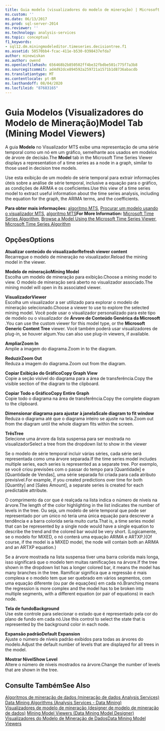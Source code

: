 ```yaml
---
title: Guia modelo (visualizadores do modelo de mineração) | Microsoft Docs
ms.custom: ''
ms.date: 06/13/2017
ms.prod: sql-server-2014
ms.reviewer: ''
ms.technology: analysis-services
ms.topic: conceptual
f1_keywords:
- sql12.dm.miningmodeleditor.timeseries.decisiontree.f1
ms.assetid: 50570bb4-fcac-411e-b530-0398437efda7
author: minewiskan
ms.author: owend
ms.openlocfilehash: 656468b2b850502ff4be32fbdbe501c775f7a3b8
ms.sourcegitcommit: ad4d92dce894592a259721a1571b1d8736abacdb
ms.translationtype: MT
ms.contentlocale: pt-BR
ms.lasthandoff: 08/04/2020
ms.locfileid: "87683165"
---
```

# <a name="model-tab-mining-model-viewers"></a><span data-ttu-id="3133b-102">Guia Modelos (Visualizadores do Modelo de Mineração)</span><span class="sxs-lookup"><span data-stu-id="3133b-102">Model Tab (Mining Model Viewers)</span></span>
  <span data-ttu-id="3133b-103">A guia **Modelo** no Visualizador MTS exibe uma representação de uma série temporal como um nó em um gráfico, semelhante aos usados em modelos de árvore de decisão.</span><span class="sxs-lookup"><span data-stu-id="3133b-103">The **Model** tab in the Microsoft Time Series Viewer displays a representation of a time series as a node in a graph, similar to those used in decision tree models.</span></span>  
  
 <span data-ttu-id="3133b-104">Use esta exibição de um modelo de série temporal para extrair informações úteis sobre a análise de série temporal, inclusive a equação para o gráfico, as condições de ARIMA e os coeficientes.</span><span class="sxs-lookup"><span data-stu-id="3133b-104">Use this view of a time series model to extract useful information about the time series analysis, including the equation for the graph, the ARIMA terms, and the coefficients.</span></span>  
  
 <span data-ttu-id="3133b-105">**Para obter mais informações:** [algoritmo MTS](data-mining/microsoft-time-series-algorithm.md), [Procurar um modelo usando o visualizador MTS](data-mining/browse-a-model-using-the-microsoft-time-series-viewer.md), [algoritmo MTS](data-mining/microsoft-time-series-algorithm.md)</span><span class="sxs-lookup"><span data-stu-id="3133b-105">**For More Information:** [Microsoft Time Series Algorithm](data-mining/microsoft-time-series-algorithm.md), [Browse a Model Using the Microsoft Time Series Viewer](data-mining/browse-a-model-using-the-microsoft-time-series-viewer.md), [Microsoft Time Series Algorithm](data-mining/microsoft-time-series-algorithm.md)</span></span>  
  
## <a name="options"></a><span data-ttu-id="3133b-106">Opções</span><span class="sxs-lookup"><span data-stu-id="3133b-106">Options</span></span>  
 <span data-ttu-id="3133b-107">**Atualizar conteúdo do visualizador**</span><span class="sxs-lookup"><span data-stu-id="3133b-107">**Refresh viewer content**</span></span>  
 <span data-ttu-id="3133b-108">Recarregue o modelo de mineração no visualizador.</span><span class="sxs-lookup"><span data-stu-id="3133b-108">Reload the mining model in the viewer.</span></span>  
  
 <span data-ttu-id="3133b-109">**Modelo de mineração**</span><span class="sxs-lookup"><span data-stu-id="3133b-109">**Mining Model**</span></span>  
 <span data-ttu-id="3133b-110">Escolha um modelo de mineração para exibição.</span><span class="sxs-lookup"><span data-stu-id="3133b-110">Choose a mining model to view.</span></span> <span data-ttu-id="3133b-111">O modelo de mineração será aberto no visualizador associado.</span><span class="sxs-lookup"><span data-stu-id="3133b-111">The mining model will open in its associated viewer.</span></span>  
  
 <span data-ttu-id="3133b-112">**Visualizador**</span><span class="sxs-lookup"><span data-stu-id="3133b-112">**Viewer**</span></span>  
 <span data-ttu-id="3133b-113">Escolha um visualizador a ser utilizado para explorar o modelo de mineração selecionado.</span><span class="sxs-lookup"><span data-stu-id="3133b-113">Choose a viewer to use to explore the selected mining model.</span></span> <span data-ttu-id="3133b-114">Você pode usar o visualizador personalizado para este tipo de modelo ou o visualizador de **Árvore de Conteúdo Genérica da Microsoft** .</span><span class="sxs-lookup"><span data-stu-id="3133b-114">You can use the custom viewer for this model type, or the **Microsoft Generic Content Tree** viewer.</span></span> <span data-ttu-id="3133b-115">Você também poderá usar visualizadores de plug-in, se houver algum.</span><span class="sxs-lookup"><span data-stu-id="3133b-115">You can also use plug-in viewers, if available.</span></span>  
  
 <span data-ttu-id="3133b-116">**Ampliar**</span><span class="sxs-lookup"><span data-stu-id="3133b-116">**Zoom In**</span></span>  
 <span data-ttu-id="3133b-117">Amplie a imagem do diagrama.</span><span class="sxs-lookup"><span data-stu-id="3133b-117">Zoom in to the diagram.</span></span>  
  
 <span data-ttu-id="3133b-118">**Reduzir**</span><span class="sxs-lookup"><span data-stu-id="3133b-118">**Zoom Out**</span></span>  
 <span data-ttu-id="3133b-119">Reduza a imagem do diagrama.</span><span class="sxs-lookup"><span data-stu-id="3133b-119">Zoom out from the diagram.</span></span>  
  
 <span data-ttu-id="3133b-120">**Copiar Exibição do Gráfico**</span><span class="sxs-lookup"><span data-stu-id="3133b-120">**Copy Graph View**</span></span>  
 <span data-ttu-id="3133b-121">Copie a seção visível do diagrama para a área de transferência.</span><span class="sxs-lookup"><span data-stu-id="3133b-121">Copy the visible section of the diagram to the clipboard.</span></span>  
  
 <span data-ttu-id="3133b-122">**Copiar Todo o Gráfico**</span><span class="sxs-lookup"><span data-stu-id="3133b-122">**Copy Entire Graph**</span></span>  
 <span data-ttu-id="3133b-123">Copie todo o diagrama na área de transferência.</span><span class="sxs-lookup"><span data-stu-id="3133b-123">Copy the complete diagram to the clipboard.</span></span>  
  
 <span data-ttu-id="3133b-124">**Dimensionar diagrama para ajustar à janela**</span><span class="sxs-lookup"><span data-stu-id="3133b-124">**Scale diagram to fit window**</span></span>  
 <span data-ttu-id="3133b-125">Reduza o diagrama até que o diagrama inteiro se ajuste na tela.</span><span class="sxs-lookup"><span data-stu-id="3133b-125">Zoom out from the diagram until the whole diagram fits within the screen.</span></span>  
  
 <span data-ttu-id="3133b-126">**Três**</span><span class="sxs-lookup"><span data-stu-id="3133b-126">**Tree**</span></span>  
 <span data-ttu-id="3133b-127">Selecione uma árvore da lista suspensa para ser mostrada no visualizador</span><span class="sxs-lookup"><span data-stu-id="3133b-127">Select a tree from the dropdown list to show in the viewer</span></span>  
  
 <span data-ttu-id="3133b-128">Se o modelo de série temporal incluir várias séries, cada série será representada como uma árvore separada.</span><span class="sxs-lookup"><span data-stu-id="3133b-128">If the time series model includes multiple series, each series is represented as a separate tree.</span></span> <span data-ttu-id="3133b-129">Por exemplo, se você criou previsões com o passar do tempo para [Quantidade] e [Quantidade de Vendas], uma série separada foi criada para cada atributo previsível.</span><span class="sxs-lookup"><span data-stu-id="3133b-129">For example, if you created predictions over time for both [Quantity] and [Sales Amount], a separate series is created for each predictable attribute.</span></span>  
  
 <span data-ttu-id="3133b-130">O comprimento da cor que é realçada na lista indica o número de níveis na árvore.</span><span class="sxs-lookup"><span data-stu-id="3133b-130">The length of the color highlighting in the list indicates the number of levels in the tree.</span></span> <span data-ttu-id="3133b-131">Ou seja, um modelo de série temporal que pode ser representado por um único nó teria uma única equação para descrever a tendência e a barra colorida seria muito curta.</span><span class="sxs-lookup"><span data-stu-id="3133b-131">That is, a time series model that can be represented by a single node would have a single equation to describe the trend and the colored bar would be very short.</span></span> <span data-ttu-id="3133b-132">(Logicamente, se o modelo for MIXED, o nó conterá uma equação ARIMA e ARTXP.)</span><span class="sxs-lookup"><span data-stu-id="3133b-132">(Of course, if the model is a MIXED model, the node will contain both an ARIMA and an ARTXP equation.)</span></span>  
  
 <span data-ttu-id="3133b-133">Se a árvore mostrada na lista suspensa tiver uma barra colorida mais longa, isso significará que o modelo tem muitas ramificações na árvore.</span><span class="sxs-lookup"><span data-stu-id="3133b-133">If the tree shown in the dropdown list has a longer colored bar, it means the model has many branches in the tree.</span></span> <span data-ttu-id="3133b-134">Ramificar significa que a regressão é mais complexa e o modelo tem que ser quebrado em vários segmentos, com uma equação diferente (ou par de equações) em cada nó.</span><span class="sxs-lookup"><span data-stu-id="3133b-134">Branching means the regression is more complex and the model has to be broken into multiple segments, with a different equation (or pair of equations) in each node.</span></span>  
  
 <span data-ttu-id="3133b-135">**Tela de fundo**</span><span class="sxs-lookup"><span data-stu-id="3133b-135">**Background**</span></span>  
 <span data-ttu-id="3133b-136">Use este controle para selecionar o estado que é representado pela cor do plano de fundo em cada nó.</span><span class="sxs-lookup"><span data-stu-id="3133b-136">Use this control to select the state that is represented by the background color in each node.</span></span>  
  
 <span data-ttu-id="3133b-137">**Expansão padrão**</span><span class="sxs-lookup"><span data-stu-id="3133b-137">**Default Expansion**</span></span>  
 <span data-ttu-id="3133b-138">Ajuste o número de níveis padrão exibidos para todas as árvores do modelo.</span><span class="sxs-lookup"><span data-stu-id="3133b-138">Adjust the default number of levels that are displayed for all trees in the model.</span></span>  
  
 <span data-ttu-id="3133b-139">**Mostrar Nível**</span><span class="sxs-lookup"><span data-stu-id="3133b-139">**Show Level**</span></span>  
 <span data-ttu-id="3133b-140">Altere o número de níveis mostrados na árvore.</span><span class="sxs-lookup"><span data-stu-id="3133b-140">Change the number of levels that are shown in the tree.</span></span>  
  
## <a name="see-also"></a><span data-ttu-id="3133b-141">Consulte Também</span><span class="sxs-lookup"><span data-stu-id="3133b-141">See Also</span></span>  
 <span data-ttu-id="3133b-142">[Algoritmos de mineração de dados &#40;mineração de dados Analysis Services&#41;](data-mining/data-mining-algorithms-analysis-services-data-mining.md) </span><span class="sxs-lookup"><span data-stu-id="3133b-142">[Data Mining Algorithms &#40;Analysis Services - Data Mining&#41;](data-mining/data-mining-algorithms-analysis-services-data-mining.md) </span></span>  
 <span data-ttu-id="3133b-143">[Visualizadores de modelo de mineração &#40;designer de modelo de mineração de dados&#41;](mining-model-viewers-data-mining-model-designer.md) </span><span class="sxs-lookup"><span data-stu-id="3133b-143">[Mining Model Viewers &#40;Data Mining Model Designer&#41;](mining-model-viewers-data-mining-model-designer.md) </span></span>  
 [<span data-ttu-id="3133b-144">Visualizadores do Modelo de Mineração de Dados</span><span class="sxs-lookup"><span data-stu-id="3133b-144">Data Mining Model Viewers</span></span>](data-mining/data-mining-model-viewers.md)  
  
  
